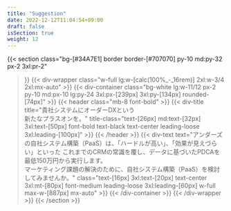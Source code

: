```yaml
---
title: "Suggestion"
date: 2022-12-12T11:04:54+09:00
draft: false
isSection: true
weight: 12
---
```


{{< section
    class="bg-[#34A7E1] border border-[#707070] py-10 md:py-32 px-2 3xl:pr-2"
>}}
    {{< div-wrapper
        class="w-full lg:w-[calc(100%_-_16rem)] 2xl:w-3/4 2xl:mx-auto"
    >}}
        {{< div-container
            class="bg-white lg:w-11/12 px-2 py-10 md:px-10 lg:py-24 3xl:px-[239px] 3xl:py-[134px] rounded-[74px]"
        >}}
            {{< header
                class="mb-8 font-bold"
            >}}
                {{< div-title
                    title="貴社システムにオーダーDXという<br class='hidden md:block'>新たなプラスオンを。"
                    title-class="text-[26px] md:text-[32px] 3xl:text-[50px] font-bold text-black text-center leading-loose 3xl:leading-[100px]"
                >}}
            {{< /header >}}
            {{< div-text
                text="アンダーズの自社システム構築（PaaS）は、「ハードルが高い」、「効果が見えづらい」といった これまでのCRMの常識を覆し、データに基づいたPDCAを最低150万円から実行します。<br class='hidden lg:block'>マーケティング課題の解決のために、自社システム構築（PaaS）を検討してみませんか。"
                class="text-[16px] 3xl:text-[20px] text-center 3xl:mt-[80px] font-medium leading-loose 3xl:leading-[60px] w-full max-w-[887px] mx-auto"
            >}}
        {{< /div-container >}}
    {{< /div-wrapper >}}
{{< /section >}}
